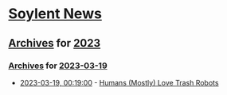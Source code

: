 # [Soylent News](../../../README.md)

## [Archives](../../index.md) for [2023](../index.md)

### [Archives](../../index.md) for [2023-03-19](index.md)

* [2023-03-19, 00:19:00](https://soylentnews.org/article.pl?sid=23/03/18/0414226&from=rss) - [Humans (Mostly) Love Trash Robots](https://soylentnews.org/article.pl?sid=23/03/18/0414226&from=rss)
